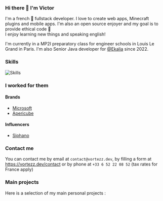 ### Hi there 👋 I'm Victor

I'm a french 🥖 fullstack developer. I love to create web apps, Minecraft plugins and mobile apps. I'm also an open source enjoyer and my goal is to provide ethical code 🌱<br>
I enjoy learning new things and speaking english!

I'm currently in a MP2I preparatory class for engineer schools in Louis Le Grand in Paris.
I'm also Senior Java developer for [@Ekalia](https://ekalia.fr/) since 2022.

### Skills

![Skills](https://skillicons.dev/icons?i=java,ts,js,html,css,flutter,mongodb,mysql,redis,react,tailwind,docker)

### I worked for them

#### Brands

* [Microsoft](https://microsoft.com/)
* [Apericube](https://www.ribambel.com/apericube)

#### Influencers

* [Siphano](https://youtube.com/@Siphano13)

### Contact me

You can contact me by email at `contact@vortezz.dev`, by filling a form at https://vortezz.dev/contact or by phone at `+33 6 52 22 08 52` (tax rates for France apply)

### Main projects

Here is a selection of my main personal projects : 
